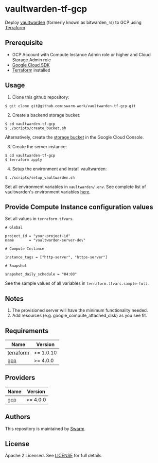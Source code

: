 # vaultwarden-tf-gcp

Deploy [vaultwarden](https://github.com/dani-garcia/vaultwarden) (formerly known as bitwarden_rs) to GCP using [Terraform](https://github.com/hashicorp/terraform)


## Prerequisite
- GCP Account with Compute Instance Admin role or higher and Cloud Storage Admin role
- [Google Cloud SDK](https://cloud.google.com/sdk/docs/install)
- [Terraform](https://learn.hashicorp.com/tutorials/terraform/install-cli?_ga=2.198109615.186428419.1636178922-1995455692.1634648083) installed

## Usage

1. Clone this github repository:

```
$ git clone git@github.com:swarm-work/vaultwarden-tf-gcp.git
```

2. Create a backend storage bucket:

```
$ cd vaultwarden-tf-gcp
$ ./scripts/create_bucket.sh
```

Alternatively, create the [storage bucket](https://cloud.google.com/storage/docs/using-object-versioning#console) in the Google Cloud Console.

3. Create the server instance:

```
$ cd vaultwarden-tf-gcp
$ terraform apply
```
4. Setup the environment and install vaultwarden:

```
$ ./scripts/setup_vaultwarden.sh
```
Set all environment variables in `vaultwarden/.env`. See complete list of vaultwarden's environment variables [here](https://github.com/dani-garcia/vaultwarden/blob/main/.env.template).

## Provide Compute Instance configuration values

Set all values in `terraform.tfvars`.

```hcl
# Global

project_id = "your-project-id"
name       = "vaultwarden-server-dev"

# Compute Instance

instance_tags = ["http-server", "https-server"]

# Snapshot

snapshot_daily_schedule = "04:00"
```

See the sample values of all variables in `terraform.tfvars.sample-full`.

## Notes

1. The provisioned server will have the minimum functionality needed. 
1. Add resources (e.g. google_compute_attached_disk) as you see fit.

## Requirements

| Name | Version |
|------|---------|
| <a name="requirement_terraform"></a> [terraform](#requirement\_terraform) | >= 1.0.10 |
| <a name="provider_gcp"></a> [gcp](#provider\_gcp) | >= 4.0.0 |

## Providers

| Name | Version |
|------|---------|
| <a name="provider_gcp"></a> [gcp](#provider\_gcp) | >= 4.0.0 |

## Authors

This repository is maintained by [Swarm](https://github.com/swarm-work).

## License

Apache 2 Licensed. See [LICENSE](https://github.com/swarm-work/vaultwarden-tf-gcp/tree/master/LICENSE) for full details.
